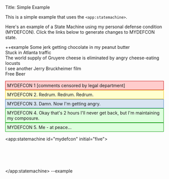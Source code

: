 Title: Simple Example

This is a simple example that uses the `<app:statemachine>`.
	
Here's an example of a State Machine using my personal defense condition (MYDEFCON).  Click the links below to generate changes to MYDEFCON state.

<style>

.defcon2 
{ 
   margin:0px auto; 
   padding: 5px; 
   border-style: solid; 
   border-width: 1px; 
   border-color: #F0C000; 
   background-color: #FFFFCE; 
}

.defcon1 
{ 
   margin:0px auto; 
   padding: 5px; 
   border-style: solid; 
   border-width: 1px; 
   border-color: #c00; 
   background-color: #fcc; 
}

.defcon3 
{ 
   margin:0px auto; 
   padding: 5px; 
   border-style: solid; 
   border-width: 1px; 
   border-color: #3c78b5; 
   background-color: #D8E4F1; 
}

.defcon4 
{ 
   margin:0px auto; 
   padding: 5px; 
   border-style: solid; 
   border-width: 1px; 
   border-color: #090; 
   background-color: #dfd; 
}       
.defcon5
{ 
   margin:0px auto; 
   padding: 5px; 
   border-style: solid; 
   border-width: 1px; 
   border-color: #090; 
   background-color: #dfd; 
}       

</style>

++example
<a on="click then l:mydefcon.change[value=one]">Some jerk getting chocolate in my peanut butter</a> <br />
<a on="click then l:mydefcon.change[value=two]">Stuck in Atlanta traffic</a>  <br />
<a on="click then l:mydefcon.change[value=three]">The world supply of Gruyere cheese is eliminated by angry cheese-eating locusts</a>  <br />
<a on="click then l:mydefcon.change[value=four]">I see another Jerry Bruckheimer film</a> <br />
<a on="click then l:mydefcon.change[value=five]">Free Beer</a>


<div style="margin:10px"> 
</div>

<div class="defcon1" on="mydefcon[one] then show else hide">
	MYDEFCON 1 [comments censored by legal department]
</div>
<div class="defcon2" on="mydefcon[two] then show else hide">
	MYDEFCON 2. Redrum.  Redrum.  Redrum.
</div>
<div class="defcon3" on="mydefcon[three] then show else hide">
	MYDEFCON 3. Damn. Now I'm getting angry.
</div>
<div class="defcon4" on="mydefcon[four] then show else hide">
	MYDEFCON 4. Okay that's 2 hours I'll never get back, but I'm maintaining my composure.
</div>
<div class="defcon5" on="mydefcon[five] then show else hide">
	MYDEFCON 5. Me - at peace... 
</div>

<app:statemachine id="mydefcon" initial="five">  
	<state name="one" if="l:mydefcon.change[value=one]"></state>  
	<state name="two" if="l:mydefcon.change[value=two]"></state>  
	<state name="three" if="l:mydefcon.change[value=three]"></state>  
	<state name="four" if="l:mydefcon.change[value=four]"></state>  
	<state name="five" if="l:mydefcon.change[value=five]"></state>  
</app:statemachine>
--example